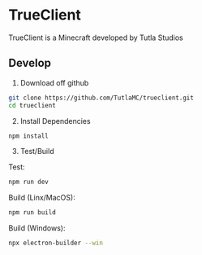 # TrueClient

TrueClient is a Minecraft developed by Tutla Studios

## Develop

1. Download off github
```bash
git clone https://github.com/TutlaMC/trueclient.git
cd trueclient
```

2. Install Dependencies
```bash
npm install
```

3. Test/Build

Test:
```bash
npm run dev
```
 
Build (Linx/MacOS):
```bash
npm run build
```

Build (Windows):
```bash
npx electron-builder --win
```